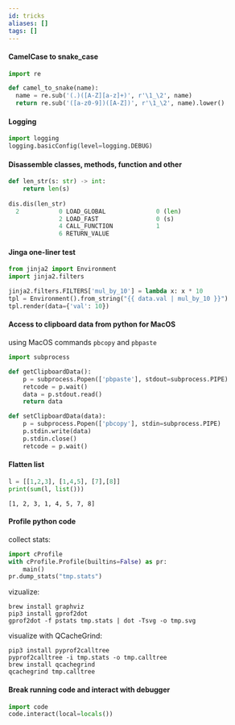 ```yaml
---
id: tricks
aliases: []
tags: []
---
```



#### CamelCase to snake_case

```python
import re

def camel_to_snake(name):
  name = re.sub('(.)([A-Z][a-z]+)', r'\1_\2', name)
  return re.sub('([a-z0-9])([A-Z])', r'\1_\2', name).lower()

```

#### Logging

```python
import logging
logging.basicConfig(level=logging.DEBUG)
```

#### Disassemble classes, methods, function and other

```python
def len_str(s: str) -> int:
    return len(s)
    
dis.dis(len_str)
  2           0 LOAD_GLOBAL              0 (len)
              2 LOAD_FAST                0 (s)
              4 CALL_FUNCTION            1
              6 RETURN_VALUE
```

#### Jinga one-liner test
```python
from jinja2 import Environment
import jinja2.filters

jinja2.filters.FILTERS['mul_by_10'] = lambda x: x * 10
tpl = Environment().from_string("{{ data.val | mul_by_10 }}")
tpl.render(data={'val': 10})

```

#### Access to clipboard data from python for MacOS

using MacOS commands `pbcopy` and `pbpaste`

```python
import subprocess

def getClipboardData():
    p = subprocess.Popen(['pbpaste'], stdout=subprocess.PIPE)
    retcode = p.wait()
    data = p.stdout.read()
    return data

def setClipboardData(data):
    p = subprocess.Popen(['pbcopy'], stdin=subprocess.PIPE)
    p.stdin.write(data)
    p.stdin.close()
    retcode = p.wait()
```

#### Flatten list

```python
l = [[1,2,3], [1,4,5], [7],[8]]
print(sum(l, list()))
```

```
[1, 2, 3, 1, 4, 5, 7, 8]
```

#### Profile python code

collect stats:
```python
import cProfile
with cProfile.Profile(builtins=False) as pr:
    main()
pr.dump_stats("tmp.stats")
```

vizualize:
```shell
brew install graphviz
pip3 install gprof2dot 
gprof2dot -f pstats tmp.stats | dot -Tsvg -o tmp.svg 
````

visualize with QCacheGrind:
```shell
pip3 install pyprof2calltree
pyprof2calltree -i tmp.stats -o tmp.calltree
brew install qcachegrind
qcachegrind tmp.calltree
```

#### Break running code and interact with debugger

```python
import code
code.interact(local=locals())
```
